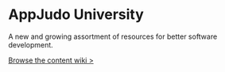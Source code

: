 # AppJudo University

A new and growing assortment of resources for better software development.

<a href="https://github.com/appjudo/u/wiki">Browse the content wiki &gt;</a>
